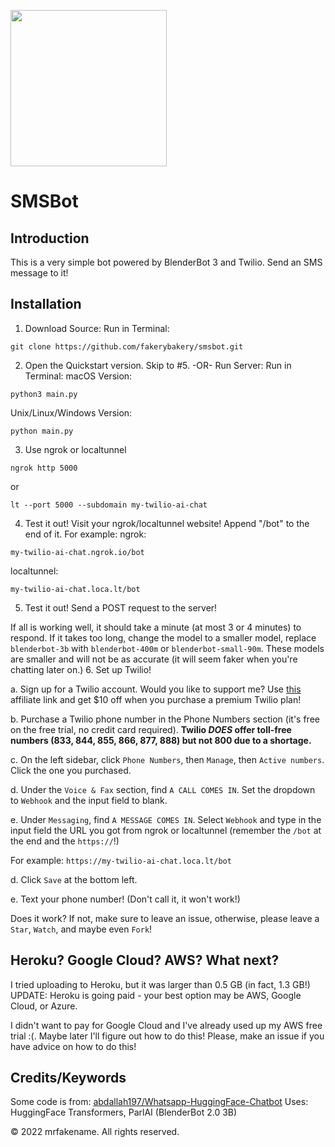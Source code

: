 <a href="https://www.mrfake.name/ghpromo" target="_blank"><img src="https://mrfake.name/ghpromo/promo.png" height="250"></a>

# SMSBot

## Introduction

This is a very simple bot powered by BlenderBot 3 and Twilio. Send an SMS message to it!

## Installation

1. Download Source: Run in Terminal:
```
git clone https://github.com/fakerybakery/smsbot.git
```
2. Open the Quickstart version. Skip to #5. -OR- Run Server: Run in Terminal:
macOS Version:
```
python3 main.py
```
Unix/Linux/Windows Version:
```
python main.py
```
3. Use ngrok or localtunnel
```
ngrok http 5000
```
or
```
lt --port 5000 --subdomain my-twilio-ai-chat
```
4. Test it out! Visit your ngrok/localtunnel website! Append "/bot" to the end of it. For example:
ngrok:
```
my-twilio-ai-chat.ngrok.io/bot
```
localtunnel:
```
my-twilio-ai-chat.loca.lt/bot
```
5. Test it out! Send a POST request to the server!

If all is working well, it should take a minute (at most 3 or 4 minutes) to respond. If it takes too long, change the model to a smaller model, replace `blenderbot-3b` with `blenderbot-400m` or `blenderbot-small-90m`. These models are smaller and will not be as accurate (it will seem faker when you're chatting later on.)
6. Set up Twilio!

  a. Sign up for a Twilio account. Would you like to support me? Use [this](https://www.twilio.com/referral/ZdVrTn) affiliate link and get $10 off when you purchase a premium Twilio plan!
  
  b. Purchase a Twilio phone number in the Phone Numbers section (it's free on the free trial, no credit card required). **Twilio _DOES_ offer toll-free numbers (833, 844, 855, 866, 877, 888) but not 800 due to a shortage.**
  
  c. On the left sidebar, click `Phone Numbers`, then `Manage`, then `Active numbers`. Click the one you purchased.
  
  d. Under the `Voice & Fax` section, find `A CALL COMES IN`. Set the dropdown to `Webhook` and the input field to blank.
  
  e. Under `Messaging`, find `A MESSAGE COMES IN`. Select `Webhook` and type in the input field the URL you got from ngrok or localtunnel (remember the `/bot` at the end and the `https://`!)
  
  For example: `https://my-twilio-ai-chat.loca.lt/bot`
  
  d. Click `Save` at the bottom left.
  
  e. Text your phone number! (Don't call it, it won't work!)
  
Does it work? If not, make sure to leave an issue, otherwise, please leave a `Star`, `Watch`, and maybe even `Fork`!

## Heroku? Google Cloud? AWS? What next?
I tried uploading to Heroku, but it was larger than 0.5 GB (in fact, 1.3 GB!) UPDATE: Heroku is going paid - your best option may be AWS, Google Cloud, or Azure.

I didn't want to pay for Google Cloud and I've already used up my AWS free trial :(. Maybe later I'll figure out how to do this! Please, make an issue if you have advice on how to do this!
## Credits/Keywords
Some code is from: [abdallah197/Whatsapp-HuggingFace-Chatbot](https://github.com/abdallah197/Whatsapp-HuggingFace-Chatbot)
Uses: HuggingFace Transformers, ParlAI (BlenderBot 2.0 3B)


&copy; 2022 mrfakename. All rights reserved.
